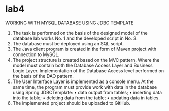# lab4

WORKING WITH MYSQL DATABASE USING JDBC TEMPLATE

1. The task is performed on the basis of the designed model of the database
   lab works No. 1 and the developed script in No. 3.
2. The database must be deployed using an SQL script.
3. The Java client program is created in the form of Maven
   project with connection to MySQL.
4. The project structure is created based on the MVC pattern. Where
   the model must contain both the Database Access Layer and
   Business Logic Layer. Implementation of the Database Access level
   performed on the basis of the DAO pattern.
5. The User Interface Layer is implemented as a console
   menu. At the same time, the program must provide work with
   data in the database using Spring JDBCTemplate:
   • data output from tables;
   • inserting data into the table;
   • deleting data from the table;
   • updating data in tables.
6. The implemented project should be uploaded to GitHub.
